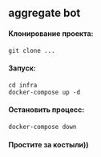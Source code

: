 ## aggregate bot


#### Клонирование проекта:
    git clone ...

#### Запуск:
    cd infra
    docker-compose up -d

#### Остановить процесс:
    docker-compose down


#### Простите за костыли))